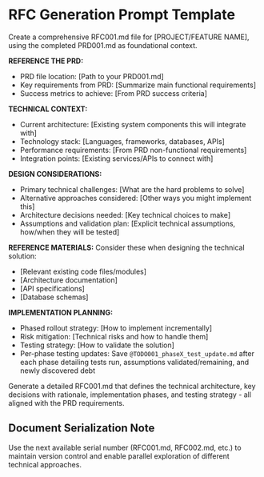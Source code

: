 # RFC Generation Prompt Template

Create a comprehensive RFC001.md file for [PROJECT/FEATURE NAME], using the completed PRD001.md as foundational context.

**REFERENCE THE PRD:**
- PRD file location: [Path to your PRD001.md]
- Key requirements from PRD: [Summarize main functional requirements]
- Success metrics to achieve: [From PRD success criteria]

**TECHNICAL CONTEXT:**
- Current architecture: [Existing system components this will integrate with]
- Technology stack: [Languages, frameworks, databases, APIs]
- Performance requirements: [From PRD non-functional requirements]
- Integration points: [Existing services/APIs to connect with]

**DESIGN CONSIDERATIONS:**
- Primary technical challenges: [What are the hard problems to solve]
- Alternative approaches considered: [Other ways you might implement this]
- Architecture decisions needed: [Key technical choices to make]
 - Assumptions and validation plan: [Explicit technical assumptions, how/when they will be tested]

**REFERENCE MATERIALS:**
Consider these when designing the technical solution:
- [Relevant existing code files/modules]
- [Architecture documentation]
- [API specifications]
- [Database schemas]

**IMPLEMENTATION PLANNING:**
- Phased rollout strategy: [How to implement incrementally]
- Risk mitigation: [Technical risks and how to handle them]
- Testing strategy: [How to validate the solution]
 - Per-phase testing updates: Save `@TODO001_phaseX_test_update.md` after each phase detailing tests run, assumptions validated/remaining, and newly discovered debt

Generate a detailed RFC001.md that defines the technical architecture, key decisions with rationale, implementation phases, and testing strategy - all aligned with the PRD requirements.

## Document Serialization Note
Use the next available serial number (RFC001.md, RFC002.md, etc.) to maintain version control and enable parallel exploration of different technical approaches.